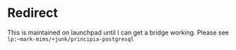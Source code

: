 
# Redirect

This is maintained on launchpad until I can get a bridge working.
Please see `lp:~mark-mims/+junk/principia-postgresql`


